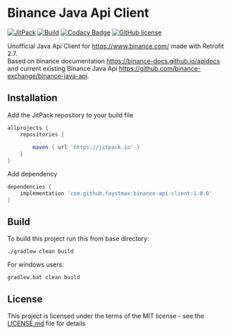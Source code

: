 # Binance Java Api Client

[![JitPack](https://jitpack.io/v/faystmax/binance-api-client.svg)](https://jitpack.io/#faystmax/binance-api-client)
[![Build](https://github.com/faystmax/binance-api-client/workflows/Build/badge.svg)](https://github.com/faystmax/binance-api-client/actions?query=workflow%3ABuild)
[![Codacy Badge](https://app.codacy.com/project/badge/Grade/44142f9dd06748ffa7a93b8432a306a8)](https://www.codacy.com/manual/faystmax/binance-api-client?utm_source=github.com&amp;utm_medium=referral&amp;utm_content=faystmax/binance-api-client&amp;utm_campaign=Badge_Grade)
[![GitHub license](https://img.shields.io/badge/License-MIT-blue.svg)](https://github.com/faystmax/binance-api-client/blob/master/LICENSE.md)

Unofficial Java Api Client for <https://www.binance.com/> made with Retrofit 2.7.<br>
Based on binance documentation <https://binance-docs.github.io/apidocs>
and current existing Binance Java Api <https://github.com/binance-exchange/binance-java-api>.

## Installation

Add the JitPack repository to your build file

```groovy
allprojects {
    repositories {
        ...
        maven { url 'https://jitpack.io' }
    }
}
```

Add dependency
```groovy
dependencies {
    implementation 'com.github.faystmax:binance-api-client:1.0.0'
}
```

## Build
To build this project run this from base directory:
```console
./gradlew clean build
```
For windows users:
```console
gradlew.bat clean build
```

## License

This project is licensed under the terms of the MIT license - see the [LICENSE.md](LICENSE.md) file for details
